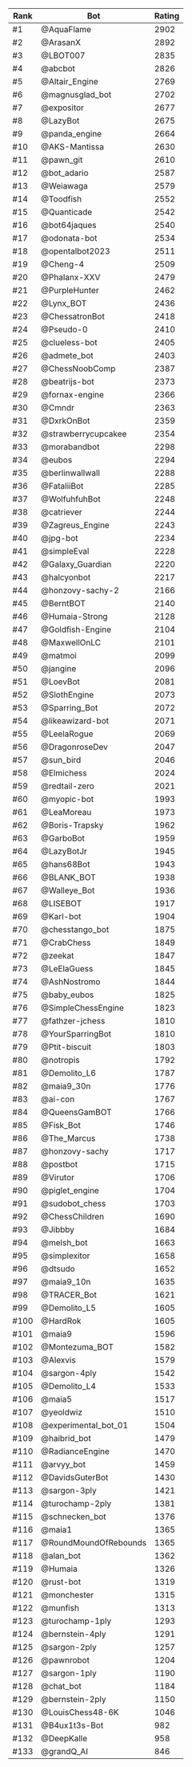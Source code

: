 Rank|Bot|Rating
---|---|---
#1|@AquaFlame|2902
#2|@ArasanX|2892
#3|@LBOT007|2835
#4|@abcbot|2826
#5|@Altair_Engine|2769
#6|@magnusglad_bot|2702
#7|@expositor|2677
#8|@LazyBot|2675
#9|@panda_engine|2664
#10|@AKS-Mantissa|2630
#11|@pawn_git|2610
#12|@bot_adario|2587
#13|@Weiawaga|2579
#14|@Toodfish|2552
#15|@Quanticade|2542
#16|@bot64jaques|2540
#17|@odonata-bot|2534
#18|@opentalbot2023|2511
#19|@Cheng-4|2509
#20|@Phalanx-XXV|2479
#21|@PurpleHunter|2462
#22|@Lynx_BOT|2436
#23|@ChessatronBot|2418
#24|@Pseudo-0|2410
#25|@clueless-bot|2405
#26|@admete_bot|2403
#27|@ChessNoobComp|2387
#28|@beatrijs-bot|2373
#29|@fornax-engine|2366
#30|@Cmndr|2363
#31|@DxrkOnBot|2359
#32|@strawberrycupcakee|2354
#33|@morabandbot|2298
#34|@eubos|2294
#35|@berlinwallwall|2288
#36|@FataliiBot|2285
#37|@WolfuhfuhBot|2248
#38|@catriever|2244
#39|@Zagreus_Engine|2243
#40|@jpg-bot|2234
#41|@simpleEval|2228
#42|@Galaxy_Guardian|2220
#43|@halcyonbot|2217
#44|@honzovy-sachy-2|2166
#45|@BerntBOT|2140
#46|@Humaia-Strong|2128
#47|@Goldfish-Engine|2104
#48|@MaxwellOnLC|2101
#49|@matmoi|2099
#50|@jangine|2096
#51|@LoevBot|2081
#52|@SlothEngine|2073
#53|@Sparring_Bot|2072
#54|@likeawizard-bot|2071
#55|@LeelaRogue|2069
#56|@DragonroseDev|2047
#57|@sun_bird|2046
#58|@Elmichess|2024
#59|@redtail-zero|2021
#60|@myopic-bot|1993
#61|@LeaMoreau|1973
#62|@Boris-Trapsky|1962
#63|@GarboBot|1959
#64|@LazyBotJr|1945
#65|@hans68Bot|1943
#66|@BLANK_BOT|1938
#67|@Walleye_Bot|1936
#68|@LISEBOT|1917
#69|@Karl-bot|1904
#70|@chesstango_bot|1875
#71|@CrabChess|1849
#72|@zeekat|1847
#73|@LeElaGuess|1845
#74|@AshNostromo|1844
#75|@baby_eubos|1825
#76|@SimpleChessEngine|1823
#77|@fathzer-jchess|1810
#78|@YourSparringBot|1810
#79|@Ptit-biscuit|1803
#80|@notropis|1792
#81|@Demolito_L6|1787
#82|@maia9_30n|1776
#83|@ai-con|1767
#84|@QueensGamBOT|1766
#85|@Fisk_Bot|1746
#86|@The_Marcus|1738
#87|@honzovy-sachy|1717
#88|@postbot|1715
#89|@Virutor|1706
#90|@piglet_engine|1704
#91|@sudobot_chess|1703
#92|@ChessChildren|1690
#93|@Jibbby|1684
#94|@melsh_bot|1663
#95|@simplexitor|1658
#96|@dtsudo|1652
#97|@maia9_10n|1635
#98|@TRACER_Bot|1621
#99|@Demolito_L5|1605
#100|@HardRok|1605
#101|@maia9|1596
#102|@Montezuma_BOT|1582
#103|@Alexvis|1579
#104|@sargon-4ply|1542
#105|@Demolito_L4|1533
#106|@maia5|1517
#107|@yeoldwiz|1510
#108|@experimental_bot_01|1504
#109|@haibrid_bot|1479
#110|@RadianceEngine|1470
#111|@arvyy_bot|1459
#112|@DavidsGuterBot|1430
#113|@sargon-3ply|1421
#114|@turochamp-2ply|1381
#115|@schnecken_bot|1376
#116|@maia1|1365
#117|@RoundMoundOfRebounds|1365
#118|@alan_bot|1362
#119|@Humaia|1326
#120|@rust-bot|1319
#121|@monchester|1315
#122|@munfish|1313
#123|@turochamp-1ply|1293
#124|@bernstein-4ply|1291
#125|@sargon-2ply|1257
#126|@pawnrobot|1204
#127|@sargon-1ply|1190
#128|@chat_bot|1184
#129|@bernstein-2ply|1150
#130|@LouisChess48-6K|1046
#131|@B4ux1t3s-Bot|982
#132|@DeepKalle|958
#133|@grandQ_AI|846
